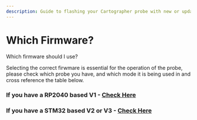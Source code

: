```yaml
---
description: Guide to flashing your Cartographer probe with new or updated firmware.
---
```


# Which Firmware?

Which firmware should I use?&#x20;

Selecting the correct firwmare is essential for the operation of the probe, please check which probe you have, and which mode it is being used in and cross reference the table below.&#x20;

### If you have a RP2040 based V1 - [Check Here](cartographer-v1-rp2040-based-probe.md)

### If you have a STM32 based V2 or V3 - [Check Here](cartographer-v3-w-input-shaper-usb-can/)
